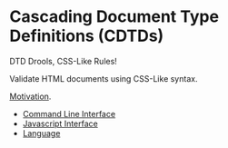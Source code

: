 # Cascading Document Type Definitions (CDTDs)

DTD Drools, CSS-Like Rules!

Validate HTML documents using CSS-Like syntax.

[Motivation](https://johnhenry.github.io/blog/posts/cdtd).

- [Command Line Interface](./api/cli.md)
- [Javascript Interface](./api/javascript.md)
- [Language](./language.md)
